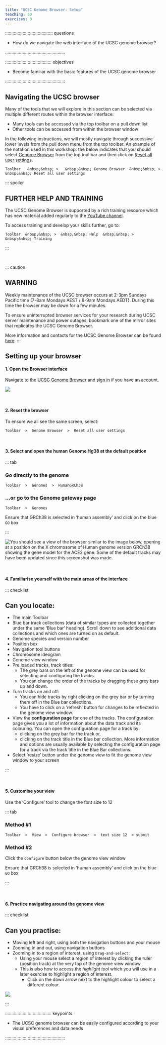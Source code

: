 ```yaml
---
title: "UCSC Genome Browser: Setup"
teaching: 30
exercises: 0
---
```


:::::::::::::::::::::::::::::::::::::: questions 

- How do we navigate the web interface of the UCSC genome browser?

::::::::::::::::::::::::::::::::::::::::::::::::

::::::::::::::::::::::::::::::::::::: objectives

- Become familiar with the basic features of the UCSC genome browser

::::::::::::::::::::::::::::::::::::::::::::::::

## Navigating the UCSC browser

Many of the tools that we will explore in this section can be selected via multiple different routes within the browser interface:

- Many tools can be accessed via the top toolbar on a pull down list
- Other tools can be accessed from within the browser window

In the following instructions, we will mostly navigate through successive 
lower levels from the pull down menu from the top toolbar. An
example of the notation used in this workshop: the below indicates that you should select <ins>Genome Browser</ins> 
from the top tool bar and then click on <ins>Reset all user settings</ins>.

`Toolbar   &nbsp;&nbsp; >   &nbsp;&nbsp; Genome Browser  &nbsp;&nbsp; >   &nbsp;&nbsp; Reset all user settings`

::: spoiler
## FURTHER HELP AND TRAINING

The UCSC Genome Browser is supported by a rich training resource which has 
new material added regularly to the [YouTube channel](https://www.youtube.com/channel/UCQnUJepyNOw0p8s2otX4RYQ/videos).

To access training and develop your skills further, go to: 

`Toolbar  &nbsp;&nbsp; >  &nbsp;&nbsp; Help  &nbsp;&nbsp; >  &nbsp;&nbsp; Training`

:::

<br>

::: caution
## WARNING

Weekly maintenance of the UCSC browser occurs at 2-3pm Sundays Pacific time 
(7-8am Mondays AEST / 8-9am Mondays AEDT). During this time the browser may be 
down for a few minutes. 

To ensure uninterrupted browser services for your research during UCSC server 
maintenance and power outages, bookmark one of the mirror sites that replicates the UCSC Genome Browser.

More information and contacts for the UCSC Genome Browser can be found [here](http://seabass.mpipz.mpg.de/contacts.html).
:::



## Setting up your browser


#### 1. Open the Browser interface

Navigate to the [UCSC Genome Browser](https://genome.ucsc.edu/) and [sign in](https://genome.ucsc.edu/cgi-bin/hgLogin?hgLogin.do.signupPage=1&returnto=https%3A%2F%2Fgenome.ucsc.edu%2Fcgi%2Dbin%2FhgSession%3Fhgsid%3D2907973544_r0PWRkU4aje0R8U2JQ1u6wewugzj) if you have an account.

![](episodes/fig/03UCSC_UCSCHome.png)

<br>

#### 2. Reset the browser

To ensure we all see the same screen, select:

`Toolbar  >  Genome Browser  >  Reset all user settings`

<br>

#### 3. Select and open the human Genome Hg38 at the default position

::: tab

### Go directly to the genome

`Toolbar  >  Genomes  >  HumanGRCh38`

### ...or go to the Genome gateway page

`Toolbar  >  Genomes`

Ensure that GRCh38 is selected in ‘human assembly’ and click on the blue `GO` box

:::

![You should see a view of the browser similar to the image below, opening at a position on the X chromosome of Human genome version GRCh38 showing the gene model for the ACE2 gene. Some of the default tracks may have been updated since this screenshot was made.](episodes/fig/03UCSC_UCSC_Hg38_opening_2021.png)

<br>

#### 4. Familiarise yourself with the main areas of the interface

::: checklist

## Can you locate:

- The main Toolbar
- Blue bar track collections (data of similar types are collected together under the same ‘Blue bar’ heading). Scroll down to see additional data collections and which ones are turned on as default.
- Genome species and version number
- Position box
- Navigation tool buttons
- Chromosome ideogram
- Genome view window
- Pre loaded tracks, track titles:
  - The grey bars on the left of the genome view can be used for selecting and configuring the tracks.
  - You can change the order of the tracks by dragging these grey bars up and down.
- Turn tracks on and off:
  - You can hide tracks by right clicking on the grey bar or by turning them off in the Blue bar collections.
  - You have to click on a ‘refresh’ button for changes to be reflected in the genome view window.
- View the **configuration page** for one of the tracks. The configuration page gives you a lot of information about the data track and its colouring. You can open the configuration page for a track by:
  - clicking on the grey bar for the track or,
  - clicking on the track title in the Blue bar collection. More information and options are usually available by selecting the configuration page for a track via the track title in the Blue Bar collections.
- Select ‘resize’ button under the genome view to fit the genome view window to your screen

:::

<br>

#### 5. Customise your view

Use the ‘Configure’ tool to change the font size to 12

::: tab

### Method #1

`Toolbar  >  View  >  Configure browser  >  text size 12  > submit`

### Method #2

Click the `configure` button below the genome view window

Ensure that GRCh38 is selected in ‘human assembly’ and click on the blue `GO` box

:::

<br>

#### 6. Practice navigating around the genome view

::: checklist

## Can you practise:

- Moving left and right, using both the navigation buttons and your mouse
- Zooming in and out, using navigation buttons
- Zooming in to a region of interest, using `Drag-and-select`:
  - Using your mouse select a region of interest by clicking the ruler (position track) at the very top of the genome view window.
  - This is also how to access the *highlight tool* which you will use in a later exercise to highlight a region of interest.
    - Click on the down arrow next to the highlight colour to select a different colour.

![](episodes/fig/03UCSC_drag-and-select.png)

:::

::::::::::::::::::::::::::::::::::::: keypoints 

- The UCSC genome browser can be easily configured according to your visual preferences and data needs

::::::::::::::::::::::::::::::::::::::::::::::::

